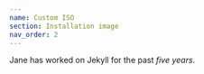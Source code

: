 ```yaml
---
name: Custom ISO
section: Installation image
nav_order: 2
---
```


Jane has worked on Jekyll for the past *five years*.
